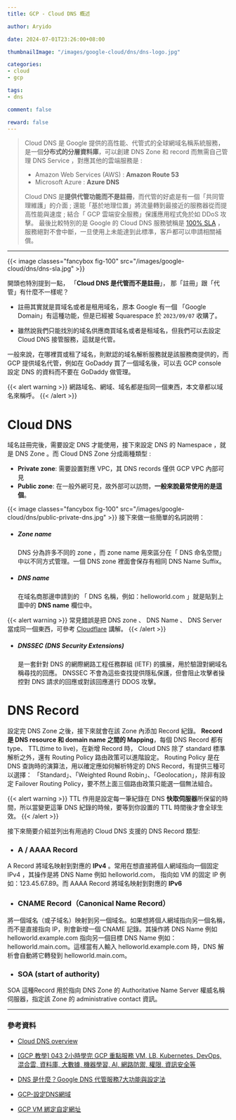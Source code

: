 ```yaml
---
title: GCP - Cloud DNS 概述

author: Aryido

date: 2024-07-01T23:26:00+08:00

thumbnailImage: "/images/google-cloud/dns/dns-logo.jpg"

categories:
- cloud
- gcp

tags:
- dns

comment: false

reward: false
---
```

<!--BODY-->
> Cloud DNS 是 Google 提供的高性能、代管式的全球網域名稱系統服務，是一個**分布式的分層資料庫**，可以創建 DNS Zone 和 record 而無需自己管理 DNS Service ，對應其他的雲端服務是 :
> - Amazon Web Services (AWS) : **Amazon Route 53**
> - Microsoft Azure : **Azure DNS**
>
> Cloud DNS 是**提供代管功能而不是註冊**，而代管的好處是有一個「共同管理維護」的介面 ; 還能「基於地理位置」將流量轉到最接近的服務器從而提高性能與速度 ; 結合「 GCP 雲端安全服務」保護應用程式免於如 DDoS 攻擊。 最後比較特別的是 Google 的 Cloud DNS 服務號稱是 [100% SLA](https://cloud.google.com/dns/sla) ，服務絕對不會中斷，一旦使用上未能達到此標準，客戶都可以申請相關補償。
<!--more-->

---

{{< image classes="fancybox fig-100" src="/images/google-cloud/dns/dns-sla.jpg" >}}

開頭也特別提到一點， 「**Cloud DNS 是代管而不是註冊**」， 那「註冊」跟「代管」有什麼不一樣呢？

- 註冊其實就是買域名或者是租用域名，原本 Google 有一個 「Google Domain」有這種功能，但是已經被 Squarespace 於 `2023/09/07` 收購了。 

- 雖然說我們只能找別的域名供應商買域名或者是租域名，但我們可以去設定 Cloud DNS 接管服務，這就是代管。

一般來說，在哪裡買或租了域名，則默認的域名解析服務就是該服務商提供的，而 GCP 提供域名代管，例如在 GoDaddy 買了一個域名後，可以去 GCP console 設定 DNS 的資料而不要在 GoDaddy 做管理。

{{< alert warning >}}
網路域名、網域、域名都是指同一個東西，本文章都以域名來稱呼。
{{< /alert >}}

# Cloud DNS
域名註冊完後，需要設定 DNS 才能使用，接下來設定 DNS 的 Namespace ，就是 DNS Zone 。而 Cloud DNS Zone 分成兩種類型 :

- **Private zone**: 需要設置對應 VPC，其 DNS records 僅供 GCP VPC 內部可見
- **Public zone**: 在一般外網可見，故外部可以訪問，**一般來說最常使用的是這個**。

{{< image classes="fancybox fig-100" src="/images/google-cloud/dns/public-private-dns.jpg" >}}
接下來做一些簡單的名詞說明：

- ##### Zone name

  DNS 分為許多不同的 zone ，而 zone name 用來區分在「 DNS 命名空間」中以不同方式管理。一個 DNS zone 裡面會保存有相同 DNS Name Suffix。

- ##### DNS name

  在域名商那邊申請到的 「 DNS 名稱，例如：helloworld.com 」就是貼到上圖中的 **DNS name** 欄位中。

{{< alert warning >}}
常見錯誤是把 DNS zone 、 DNS Name 、 DNS Server 當成同一個東西，可參考 [Cloudflare](https://www.cloudflare.com/zh-tw/learning/dns/glossary/dns-zone/) 講解。
{{< /alert >}}

- ##### DNSSEC (DNS Security Extensions)
  是一套針對 DNS 的網際網路工程任務群組 (IETF) 的擴展，用於驗證對網域名稱尋找的回應。 DNSSEC 不會為這些查找提供隱私保護，但會阻止攻擊者操控對 DNS 請求的回應或對該回應進行 DDOS 攻擊。


# DNS Record
設定完 DNS Zone 之後，接下來就會在該 Zone 內添加 Record 紀錄。 **Record 是 DNS resource 和 domain name 之間的 Mapping**，每個 DNS Record 都有 type、 TTL(time to live)，在新增 Record 時， Cloud DNS 除了 standard 標準解析之外，還有 Routing Policy 路由政策可以進階設定。 Routing Policy 是在 DNS 查詢時的演算法，用以確定應如何解析特定的 DNS Record，有提供三種可以選擇： 「Standard」、「Weighted Round Robin」、「Geolocation」，除非有設定 Failover Routing Policy，要不然上面三個路由政策只能選一個無法組合。

{{< alert warning >}}
TTL 作用是設定每一筆紀錄在 DNS **快取伺服器**所保留的時間，所以當變更這筆 DNS 紀錄的時候，要等到你設置的 TTL 時間後才會全球生效。
{{< /alert >}}

接下來簡要介紹並列出有用過的 Cloud DNS 支援的 DNS Record 類型:

- ### A / AAAA Record
A Record 將域名映射到對應的 **IPv4** 。常用在想直接將個人網域指向一個固定 IPv4 ，其操作是將 DNS Name 例如 helloworld.com， 指向如 VM 的固定 IP 例如：123.45.67.89。而 AAAA Record 將域名映射到對應的 **IPv6**

- ### CNAME Record（Canonical Name Record）

將一個域名（或子域名）映射到另一個域名。如果想將個人網域指向另一個名稱，而不是直接指向 IP，則會新增一個 CNAME 記錄。其操作將 DNS Name 例如 helloworld.example.com 指向另一個目標 DNS Name 例如： helloworld.main.com。這樣當有人輸入 helloworld.example.com 時，DNS 解析會自動將它轉發到 helloworld.main.com。

- ### SOA (start of authority)
SOA 這種Record 用於指向 DNS Zone 的 Authoritative Name Server 權威名稱伺服器，指定該 Zone 的 administrative contact 資訊。


---

### 參考資料

- [Cloud DNS overview ](https://cloud.google.com/dns/docs/overview)

- [[GCP 教學] 043 2小時學完 GCP 重點服務 VM, LB, Kubernetes, DevOps, 混合雲, 資料庫, 大數據, 機器學習, AI, 網路防禦, 權限, 資訊安全等](https://www.youtube.com/watch?v=hQE14DX4LHQ&t=134s)

- [DNS 是什麼？Google DNS 代管服務7大功能與設定法](https://blog.cloud-ace.tw/networking-website/dns/dns-and-cloud-dns-intro/)

- [GCP-設定DNS網域](https://snoopy30485.github.io/2018/06/20/GCP-%E8%A8%AD%E5%AE%9ADNS%E7%B6%B2%E5%9F%9F/)

- [GCP VM 綁定自定網址](https://medium.com/%E5%B7%A5%E7%A8%8B%E9%9A%A8%E5%AF%AB%E7%AD%86%E8%A8%98/gcp-vm-%E7%B6%81%E5%AE%9A%E8%87%AA%E5%AE%9A%E7%B6%B2%E5%9D%80-76378ebcacd7)
